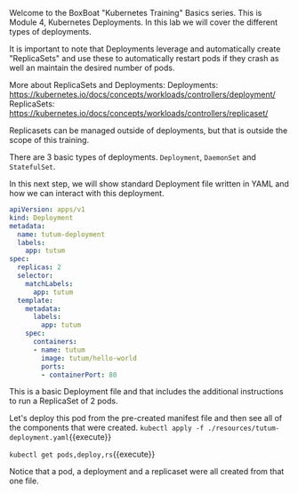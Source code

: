 Welcome to the BoxBoat "Kubernetes Training" Basics series. This is Module 4, Kubernetes Deployments. In this lab we will cover the different types of deployments.

It is important to note that Deployments leverage and automatically create "ReplicaSets" and use these to automatically restart pods if they crash as well an maintain the desired number of pods.

More about ReplicaSets and Deployments:
Deployments: https://kubernetes.io/docs/concepts/workloads/controllers/deployment/
ReplicaSets: https://kubernetes.io/docs/concepts/workloads/controllers/replicaset/

Replicasets can be managed outside of deployments, but that is outside the scope of this training.

There are 3 basic types of deployments. `Deployment`, `DaemonSet` and `StatefulSet`.

In this next step, we will show standard Deployment file written in YAML and how we can interact with this deployment.

```yaml
apiVersion: apps/v1
kind: Deployment
metadata:
  name: tutum-deployment
  labels:
    app: tutum
spec:
  replicas: 2
  selector:
    matchLabels:
      app: tutum
  template:
    metadata:
      labels:
        app: tutum
    spec:
      containers:
      - name: tutum
        image: tutum/hello-world
        ports:
        - containerPort: 80
```
This is a basic Deployment file and that includes the additional instructions to run a ReplicaSet of 2 pods.

Let's deploy this pod from the pre-created manifest file and then see all of the components that were created.
`kubectl apply -f ./resources/tutum-deployment.yaml`{{execute}}

`kubectl get pods,deploy,rs`{{execute}}

Notice that a pod, a deployment and a replicaset were all created from that one file.
